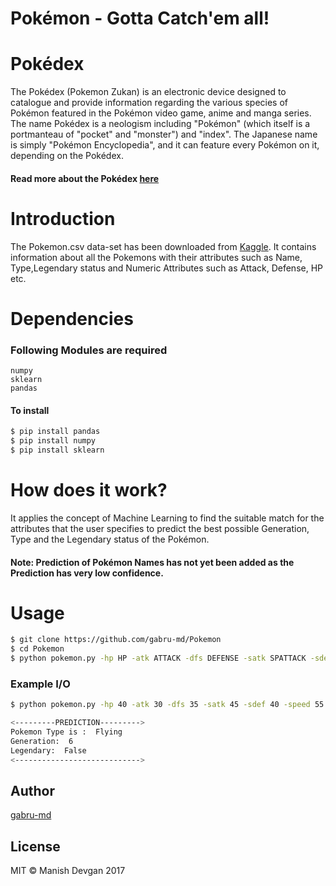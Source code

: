 # Pokémon - Gotta Catch'em all!

# Pokédex

The Pokédex (Pokemon Zukan) is an electronic device designed to catalogue and provide information regarding the various species of Pokémon featured in the Pokémon video game, anime and manga series.
The name Pokédex is a neologism including "Pokémon" (which itself is a portmanteau of "pocket" and "monster") and "index".
The Japanese name is simply "Pokémon Encyclopedia", and it can feature every Pokémon on it, depending on the Pokédex.

#### Read more about the Pokédex [here](http://pokemon.wikia.com/wiki/Pok%C3%A9dex)

# Introduction

The Pokemon.csv data-set has been downloaded from [Kaggle](https://www.kaggle.com/abcsds/pokemon).
It contains information about all the Pokemons with their attributes such as Name, Type,Legendary status and Numeric Attributes such as Attack, Defense, HP etc.

# Dependencies

### Following Modules are required
```
numpy
sklearn
pandas
```

#### To install 

```sh
$ pip install pandas
$ pip install numpy
$ pip install sklearn
```


# How does it work?

It applies the concept of Machine Learning to find the suitable match for the attributes that the 
user specifies to predict the best possible Generation, Type and the Legendary status of the Pokémon.

#### Note: Prediction of Pokémon Names has not yet been added as the Prediction has very low confidence.

# Usage

```sh
$ git clone https://github.com/gabru-md/Pokemon
$ cd Pokemon
$ python pokemon.py -hp HP -atk ATTACK -dfs DEFENSE -satk SPATTACK -sdef SPDEFENSE -speed SPEED
```

### Example I/O
```sh
$ python pokemon.py -hp 40 -atk 30 -dfs 35 -satk 45 -sdef 40 -speed 55
```

```sh
<---------PREDICTION--------->
Pokemon Type is :  Flying
Generation:  6
Legendary:  False
<---------------------------->
```


## Author
[gabru-md](https://github.com/gabru-md)

## License
MIT © Manish Devgan 2017
